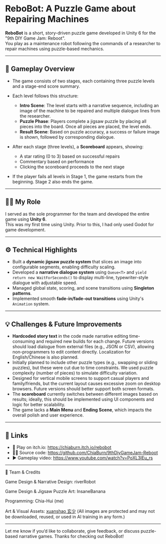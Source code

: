 # ReboBot: A Puzzle Game about Repairing Machines

**ReboBot** is a short, story-driven puzzle game developed in Unity 6 for the 
"9th DIY Game Jam: Reboot".  
You play as a maintenance robot following the commands of a researcher to repair machines using puzzle-based mechanics.

---

## 🧩 Gameplay Overview

- The game consists of two stages, each containing three puzzle levels and a stage-end score summary.

- Each level follows this structure:
  - **Intro Scene**: The level starts with a narrative sequence, including an image of the machine to be repaired and multiple dialogue lines from the researcher.
  - **Puzzle Phase**: Players complete a jigsaw puzzle by placing all pieces into the board. Once all pieces are placed, the level ends.
  - **Result Scene**: Based on puzzle accuracy, a success or failure image is shown, followed by corresponding dialogue.

- After each stage (three levels), a **Scoreboard** appears, showing:
  - A star rating (0 to 3) based on successful repairs
  - Commentary based on performance
  - Clicking the scoreboard proceeds to the next stage

- If the player fails all levels in Stage 1, the game restarts from the beginning. Stage 2 also ends the game.

---

## 👨‍💻 My Role

I served as the sole programmer for the team and developed the entire game using **Unity 6**.  
This was my first time using Unity. Prior to this, I had only used Godot for game development.

---

## ⚙️ Technical Highlights

- Built a **dynamic jigsaw puzzle system** that slices an image into configurable segments, enabling difficulty scaling.
- Developed a **narrative dialogue system** using `Queue<T>` and `yield return new WaitForSeconds()` to display multi-line, typewriter-style dialogue with adjustable speed.
- Managed global state, scoring, and scene transitions using **Singleton patterns**.
- Implemented smooth **fade-in/fade-out transitions** using Unity's `Animation` system.

---

## 💡 Challenges & Future Improvements

- **Hardcoded story text** in the code made narrative editing time-consuming and required new builds for each change. Future versions should load dialogue from external files (e.g., JSON or CSV), allowing non-programmers to edit content directly. Localization for English/Chinese is also planned.
- Initially planned to include other puzzle types (e.g., swapping or sliding puzzles), but these were cut due to time constraints. We used puzzle complexity (number of pieces) to simulate difficulty variation.
- Designed for vertical mobile screens to support casual players and family/friends, but the current layout causes excessive zoom on desktop browsers. Future versions should better support both screen formats.
- The **scoreboard** currently switches between different images based on results; ideally, this should be implemented using UI components and logic for better scalability.
- The game lacks a **Main Menu** and **Ending Scene**, which impacts the overall polish and user experience.

---

## 📎 Links

- 🔗 Play on itch.io: https://chiaburn.itch.io/rebobot
- 👩‍💻 Source code: https://github.com/ChiaBurn/9thDiyGameJam-Reboot
- ▶️ Gameplay video: https://www.youtube.com/watch?v=PoXL3IEu_rs

---

👥 Team & Credits

Game Design & Narrative Design: riverRobot

Game Design & Jigsaw Puzzle Art: InsaneBanana

Programming: Chia-Hui (me)

Art & Visual Assets: [xuanshao 玄少](https://lit.link/en/xuanshao1965) (All images are protected and may not be downloaded, reused, or used in AI training in any form.)

---

Let me know if you’d like to collaborate, give feedback, or discuss puzzle-based narrative games. Thanks for checking out ReboBot!
